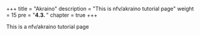 +++
title = "Akraino"
description = "This is nfv/akraino tutorial page"
weight = 15 
pre = "<b>4.3. </b>"
chapter = true
+++

This is a nfv/akraino tutorial page

